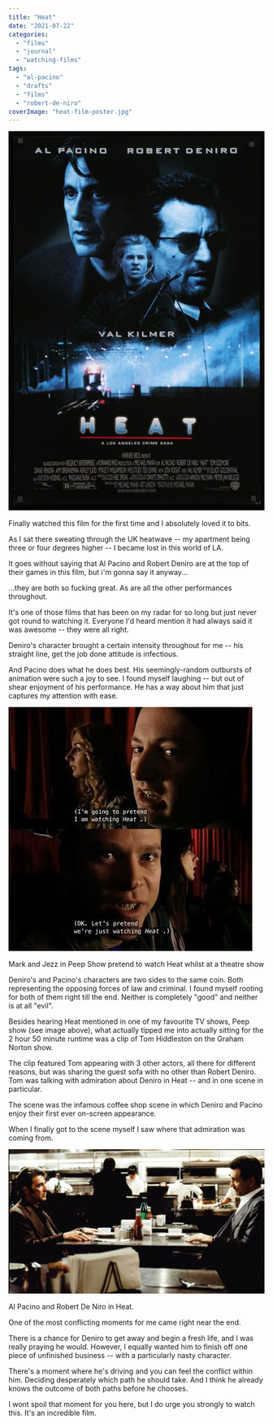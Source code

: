 ```yaml
---
title: "Heat"
date: "2021-07-22"
categories: 
  - "films"
  - "journal"
  - "watching-films"
tags: 
  - "al-pacino"
  - "drafts"
  - "films"
  - "robert-de-niro"
coverImage: "heat-film-poster.jpg"
---
```


[![](images/heat-film-poster-692x1024.jpg)](https://davidpeach.co.uk/wp-content/uploads/2023/04/heat-film-poster.jpg)

Finally watched this film for the first time and I absolutely loved it to bits.

As I sat there sweating through the UK heatwave -- my apartment being three or four degrees higher -- I became lost in this world of LA.

It goes without saying that Al Pacino and Robert Deniro are at the top of their games in this film, but i'm gonna say it anyway...

...they are both so fucking great. As are all the other performances throughout.

It's one of those films that has been on my radar for so long but just never got round to watching it. Everyone I'd heard mention it had always said it was awesome -- they were all right.

Deniro's character brought a certain intensity throughout for me -- his straight line, get the job done attitude is infectious.

And Pacino does what he does best. His seemingly-random outbursts of animation were such a joy to see. I found myself laughing -- but out of shear enjoyment of his performance. He has a way about him that just captures my attention with ease.

[![](images/peep-show-pretend-to-watch-heat.jpg)](https://davidpeach.co.uk/wp-content/uploads/2023/04/peep-show-pretend-to-watch-heat.jpg)

Mark and Jezz in Peep Show pretend to watch Heat whilst at a theatre show

Deniro's and Pacino's characters are two sides to the same coin. Both representing the opposing forces of law and criminal. I found myself rooting for both of them right till the end. Neither is completely "good" and neither is at all "evil".

Besides hearing Heat mentioned in one of my favourite TV shows, Peep show (see image above), what actually tipped me into actually sitting for the 2 hour 50 minute runtime was a clip of Tom Hiddleston on the Graham Norton show.

The clip featured Tom appearing with 3 other actors, all there for different reasons, but was sharing the guest sofa with no other than Robert Deniro. Tom was talking with admiration about Deniro in Heat -- and in one scene in particular.

The scene was the infamous coffee shop scene in which Deniro and Pacino enjoy their first ever on-screen appearance.

When I finally got to the scene myself I saw where that admiration was coming from.

[![](images/pacino-and-deniro-in-heat-1024x576.jpeg)](https://davidpeach.co.uk/wp-content/uploads/2023/04/pacino-and-deniro-in-heat.jpeg)

Al Pacino and Robert De Niro in Heat.

One of the most conflicting moments for me came right near the end.

There is a chance for Deniro to get away and begin a fresh life, and I was really praying he would. However, I equally wanted him to finish off one piece of unfinished business -- with a particularly nasty character.

There's a moment where he's driving and you can feel the conflict within him. Deciding desperately which path he should take. And I think he already knows the outcome of both paths before he chooses.

I wont spoil that moment for you here, but I do urge you strongly to watch this. It's an incredible film.
